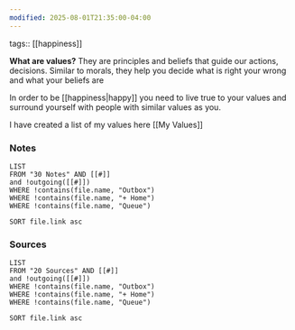 ```yaml
---
modified: 2025-08-01T21:35:00-04:00
---
```

tags:: [[happiness]]

**What are values?**
They are principles and beliefs that guide our actions, decisions.
Similar to morals, they help you decide what is right your wrong and what your beliefs are

In order to be [[happiness|happy]] you need to live true to your values and surround yourself with people with similar values as you.

I have created a list of my values here [[My Values]]


### Notes
```dataview
LIST
FROM "30 Notes" AND [[#]]
and !outgoing([[#]])
WHERE !contains(file.name, "Outbox")
WHERE !contains(file.name, "+ Home")
WHERE !contains(file.name, "Queue")

SORT file.link asc
```

### Sources
```dataview
LIST
FROM "20 Sources" AND [[#]]
and !outgoing([[#]])
WHERE !contains(file.name, "Outbox")
WHERE !contains(file.name, "+ Home")
WHERE !contains(file.name, "Queue")

SORT file.link asc
```